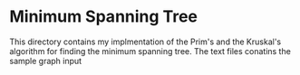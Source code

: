 # Minimum Spanning Tree

This directory contains my implmentation of the Prim's and the Kruskal's algorithm for finding the minimum spanning tree. The text files conatins the sample graph input
